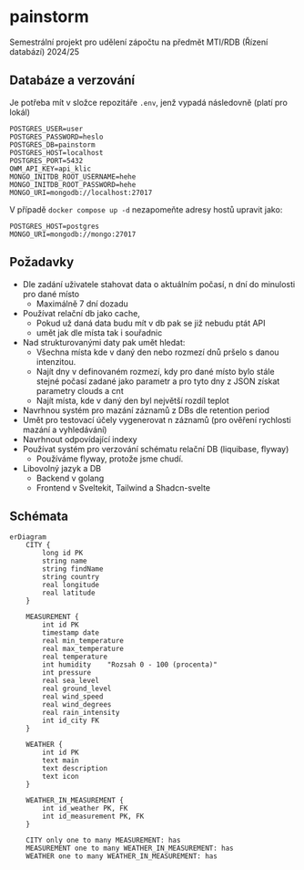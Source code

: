 # painstorm
Semestrální projekt pro udělení zápočtu na předmět MTI/RDB (Řízení databází) 2024/25


## Databáze a verzování

Je potřeba mít v složce repozitáře `.env`, jenž vypadá následovně  (platí pro lokál)
```
POSTGRES_USER=user
POSTGRES_PASSWORD=heslo
POSTGRES_DB=painstorm
POSTGRES_HOST=localhost
POSTGRES_PORT=5432
OWM_API_KEY=api_klic
MONGO_INITDB_ROOT_USERNAME=hehe
MONGO_INITDB_ROOT_PASSWORD=hehe
MONGO_URI=mongodb://localhost:27017
```

V případě `docker compose up -d` nezapomeňte adresy hostů upravit jako:

```
POSTGRES_HOST=postgres
MONGO_URI=mongodb://mongo:27017
```


## Požadavky
- Dle zadání uživatele stahovat data o aktuálním počasí, n dní do minulosti pro dané místo
    - Maximálně 7 dní dozadu
- Používat relační db jako cache, 
    - Pokud už daná data budu mít v db pak se již nebudu ptát API
    - umět jak dle místa tak i souřadnic
- Nad strukturovanými daty pak umět hledat:
    - Všechna místa kde v daný den nebo rozmezí dnů pršelo s danou intenzitou.
    - Najít dny v definovaném rozmezí, kdy pro dané místo bylo stále stejné počasí zadané jako parametr a pro tyto dny z JSON získat parametry clouds a cnt
    - Najít místa, kde v daný den byl největší rozdíl teplot
- Navrhnou systém pro mazání záznamů z DBs dle retention period
- Umět pro testovací účely vygenerovat n záznamů (pro ověření rychlosti mazání a vyhledávání)
- Navrhnout odpovídající indexy
- Používat systém pro verzování schématu relační DB (liquibase, flyway)
    - Používáme flyway, protože jsme chudí.
- Libovolný jazyk a DB 
    - Backend v golang
    - Frontend v Sveltekit, Tailwind a Shadcn-svelte

## Schémata
```mermaid
erDiagram
    CITY {
        long id PK
        string name
        string findName
        string country
        real longitude
        real latitude
    }

    MEASUREMENT {
        int id PK
        timestamp date
        real min_temperature
        real max_temperature
        real temperature
        int humidity    "Rozsah 0 - 100 (procenta)"
        int pressure
        real sea_level
        real ground_level
        real wind_speed
        real wind_degrees
        real rain_intensity
        int id_city FK
    }

    WEATHER {
        int id PK
        text main
        text description
        text icon 
    }

    WEATHER_IN_MEASUREMENT {
        int id_weather PK, FK
        int id_measurement PK, FK
    }

    CITY only one to many MEASUREMENT: has
    MEASUREMENT one to many WEATHER_IN_MEASUREMENT: has
    WEATHER one to many WEATHER_IN_MEASUREMENT: has
```
